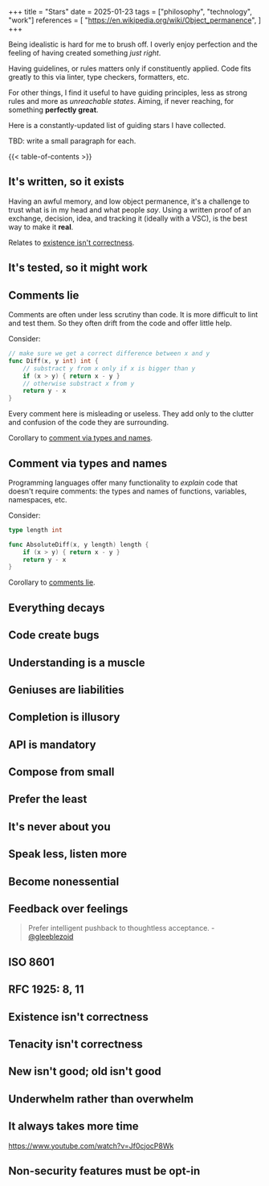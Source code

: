 +++
title = "Stars"
date = 2025-01-23
tags = ["philosophy", "technology", "work"]
references = [
    "https://en.wikipedia.org/wiki/Object_permanence",
]
+++

Being idealistic is hard for me to brush off. I overly enjoy perfection and the
feeling of having created something _just right_.

Having guidelines, or rules matters only if constituently applied. Code fits
greatly to this via linter, type checkers, formatters, etc.

For other things, I find it useful to have guiding principles, less as strong
rules and more as _unreachable states_. Aiming, if never reaching, for something
**perfectly great**.

Here is a constantly-updated list of guiding stars I have collected.

TBD: write a small paragraph for each.

{{< table-of-contents >}}

## It's written, so it exists

Having an awful memory, and low object permanence, it's a challenge to trust
what is in my head and what people _say_. Using a written proof of an exchange,
decision, idea, and tracking it (ideally with a VSC), is the best way to make it
**real**.

Relates to [existence isn't correctness](#existence-isnt-correctness).

## It's tested, so it might work


## Comments lie

Comments are often under less scrutiny than code. It is more difficult to lint
and test them. So they often drift from the code and offer little help.

Consider:

```go
// make sure we get a correct difference between x and y
func Diff(x, y int) int {
    // substract y from x only if x is bigger than y
    if (x > y) { return x - y }
    // otherwise substract x from y
    return y - x
}
```

Every comment here is misleading or useless. They add only to the clutter and
confusion of the code they are surrounding.

Corollary to [comment via types and names](#comment-via-types-and-names).

## Comment via types and names

Programming languages offer many functionality to _explain_ code that doesn't
require comments: the types and names of functions, variables, namespaces, etc.

Consider:

```go
type length int

func AbsoluteDiff(x, y length) length {
    if (x > y) { return x - y }
    return y - x
}
```

Corollary to [comments lie](#comments-lie).

## Everything decays

## Code create bugs

## Understanding is a muscle


## Geniuses are liabilities

## Completion is illusory

## API is mandatory

## Compose from small

## Prefer the least

## It's never about you

## Speak less, listen more

## Become nonessential

## Feedback over feelings
> Prefer intelligent pushback to thoughtless acceptance. -
> [@gleeblezoid](https://corner.gleeblezoid.com/)

## ISO 8601

## RFC 1925: 8, 11

## Existence isn't correctness

## Tenacity isn't correctness

## New isn't good; old isn't good

## Underwhelm rather than overwhelm

## It always takes more time

https://www.youtube.com/watch?v=Jf0cjocP8Wk

## Non-security features must be opt-in
